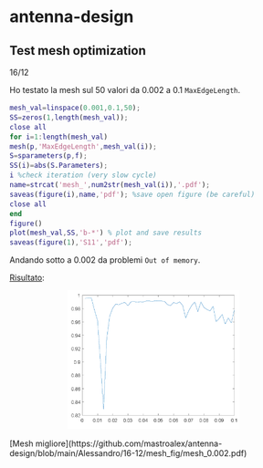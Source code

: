 # antenna-design
 
 ## Test mesh optimization 
 
 16/12

 Ho testato la mesh sul 50 valori da 0.002 a 0.1 `MaxEdgeLength`.

```matlab
mesh_val=linspace(0.001,0.1,50); 
SS=zeros(1,length(mesh_val));
close all
for i=1:length(mesh_val)
mesh(p,'MaxEdgeLength',mesh_val(i));
S=sparameters(p,f);
SS(i)=abs(S.Parameters);
i %check iteration (very slow cycle)
name=strcat('mesh_',num2str(mesh_val(i)),'.pdf');
saveas(figure(i),name,'pdf'); %save open figure (be careful)
close all
end
figure()
plot(mesh_val,SS,'b-*') % plot and save results
saveas(figure(1),'S11','pdf');
```

Andando sotto a 0.002 da problemi `Out of memory`. 

[Risultato](https://github.com/mastroalex/antenna-design/blob/main/Alessandro/16-12/mesh_fig/S11.pdf):

<p align="center">
<img src="https://github.com/mastroalex/antenna-design/blob/main/Alessandro/16-12/mesh_fig/S11.png" alt="Result" style="width:60%; border:0;">
</p>
[Mesh migliore](https://github.com/mastroalex/antenna-design/blob/main/Alessandro/16-12/mesh_fig/mesh_0.002.pdf)
